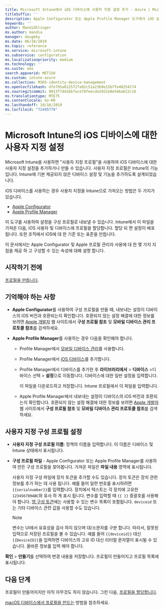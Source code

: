 ```yaml
---
title: Microsoft Intune에서 iOS 디바이스에 사용자 지정 설정 추가 - Azure | Microsoft Docs
titleSuffix: ''
description: Apple Configurator 또는 Apple Profile Manager 도구에서 iOS 설정을 내보낸 다음, 이 설정을 Microsoft Intune으로 가져옵니다. 이 설정은 iOS 디바이스에서 사용자 지정 설정과 기능을 만들고 사용하고 제어할 수 있습니다. 그런 다음, 이 사용자 지정 프로필을 조직의 iOS 장비에 할당하거나 배포하여 기준 또는 표준을 만들 수 있습니다.
keywords: ''
author: MandiOhlinger
ms.author: mandia
manager: dougeby
ms.date: 06/26/2019
ms.topic: reference
ms.service: microsoft-intune
ms.subservice: configuration
ms.localizationpriority: medium
ms.technology: ''
ms.suite: ems
search.appverid: MET150
ms.custom: intune-azure
ms.collection: M365-identity-device-management
ms.openlocfilehash: dfe795a812572fa92c51a23b9e15b7fe48254174
ms.sourcegitcommit: 9013f7442bbface78feecde2922e8e546a622c16
ms.translationtype: MTE75
ms.contentlocale: ko-KR
ms.lasthandoff: 10/16/2019
ms.locfileid: "72495778"
---
```

# <a name="use-custom-settings-for-ios-devices-in-microsoft-intune"></a>Microsoft Intune의 iOS 디바이스에 대한 사용자 지정 설정

Microsoft Intune을 사용하면 "사용자 지정 프로필"을 사용하여 iOS 디바이스에 대한 사용자 지정 설정을 추가하거나 만들 수 있습니다. 사용자 지정 프로필은 Intune의 기능입니다. Intune에 기본 제공되지 않은 디바이스 설정 및 기능을 추가하도록 설계되었습니다.

iOS 디바이스를 사용하는 경우 사용자 지정을 Intune으로 가져오는 방법은 두 가지가 있습니다.

- [Apple Configurator](https://itunes.apple.com/app/apple-configurator-2/id1037126344?mt=12)
- [Apple Profile Manager](https://support.apple.com/profile-manager)

이 도구를 사용하여 설정을 구성 프로필로 내보낼 수 있습니다. Intune에서 이 파일을 가져온 다음, iOS 사용자 및 디바이스에 프로필을 할당합니다. 할당 되 면 설정이 배포 됩니다. 또한 조직에서 iOS에 대 한 기준 또는 표준을 만듭니다.

이 문서에서는 Apple Configurator 및 Apple 프로필 관리자 사용에 대 한 몇 가지 지침을 제공 하 고 구성할 수 있는 속성에 대해 설명 합니다.

## <a name="before-you-begin"></a>시작하기 전에

[프로필을 만듭니다](device-profile-create.md).

## <a name="what-you-need-to-know"></a>기억해야 하는 사항

- **Apple Configurator**를 사용하여 구성 프로필을 만들 때, 내보내는 설정이 디바이스의 iOS 버전과 호환되는지 확인합니다. 호환되지 않는 설정 해결에 대한 정보를 보려면 [Apple 개발자](https://developer.apple.com/) 웹 사이트에서 **구성 프로필 참조** 및 **모바일 디바이스 관리 프로토콜 참조**를 검색하세요.

- **Apple Profile Manager**를 사용하는 경우 다음을 확인해야 합니다.

  - Profile Manager에서 [모바일 디바이스 관리](https://help.apple.com/serverapp/mac/5.7/#/apd05B9B761-D390-4A75-9251-E9AD29A61D0C)를 사용합니다.
  - Profile Manager에서 [iOS 디바이스](https://help.apple.com/profilemanager/mac/5.7/#/pm9onzap1984)를 추가합니다.
  - Profile Manager에서 디바이스를 추가한 후 **라이브러리에서** > **디바이스** &gt;디바이스 선택 &gt; **설정**으로 이동합니다. 디바이스에 대한 일반 설정을 입력합니다.

    이 파일을 다운로드하고 저장합니다. Intune 프로필에서 이 파일을 입력합니다.

  - Apple Profile Manager에서 내보내는 설정이 디바이스의 iOS 버전과 호환되는지 확인합니다. 호환되지 않는 설정 해결에 대한 정보를 보려면 [Apple 개발자](https://developer.apple.com/) 웹 사이트에서 **구성 프로필 참조** 및 **모바일 디바이스 관리 프로토콜 참조**를 검색하세요.

## <a name="custom-configuration-profile-settings"></a>사용자 지정 구성 프로필 설정

- **사용자 지정 구성 프로필 이름**: 정책의 이름을 입력합니다. 이 이름은 디바이스 및 Intune 상태에서 표시됩니다.
- **구성 프로필 파일** - Apple Configurator 또는 Apple Profile Manager를 사용하여 만든 구성 프로필을 찾아봅니다. 가져온 파일은 **파일 내용** 영역에 표시됩니다.

  사용자 지정 구성 파일에 장치 토큰을 추가할 수도 있습니다. 장치 토큰은 장치 관련 정보를 추가 하는 데 사용 됩니다. 예를 들어 일련 번호를 표시하려면 `{{serialnumber}}`를 입력합니다. 장치에서 텍스트는 각 장치에 고유한 `123456789ABC`와 유사 하 게 표시 됩니다. 변수를 입력할 때 `{{ }}` 중괄호를 사용해야 합니다. [앱 구성 토큰](../apps/app-configuration-policies-use-ios.md#tokens-used-in-the-property-list)에는 사용할 수 있는 변수 목록이 포함됩니다. `deviceid` 또는 기타 디바이스 관련 값을 사용할 수도 있습니다.

  > [!NOTE]
  > 변수는 UI에서 유효성을 검사 하지 않으며 대/소문자를 구분 합니다. 따라서, 잘못된 입력으로 저장된 프로필을 볼 수 있습니다. 예를 들어 `{{deviceid}}` 대신 `{{DeviceID}}`을 입력하면 디바이스의 고유 ID 대신 리터럴 문자열이 표시될 수 있습니다. 올바른 정보를 입력 해야 합니다.

**확인** > **만들기**를 선택하여 변경 내용을 저장합니다. 프로필이 만들어지고 프로필 목록에 표시됩니다.

## <a name="next-steps"></a>다음 단계

프로필이 만들어지지만 아직 아무것도 하지 않습니다. 그런 다음, [프로필을 할당합니다](device-profile-assign.md).

[macOS 디바이스에서 프로필을 만드는](custom-settings-macos.md) 방법을 참조하세요. 
